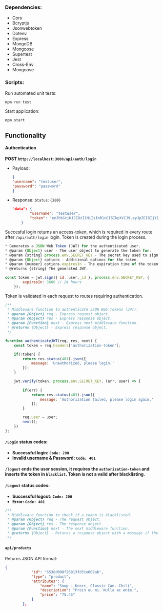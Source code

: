 ### Dependencies:

- Cors
- Bcryptjs
- Jsonwebtoken
- Dotenv
- Express
- MongoDB
- Mongoose
- Supertest
- Jest
- Cross-Env
- Mongoose

### Scripts:

Run automated unit tests:

```sh
npm run test
```

Start application:

```sh
npm start
```

## Functionality

#### Authentication

**POST `http://localhost:3000/api/auth/login`**  
- Payload:

    ```json
    {
    "username": "testuser",
    "password": "password"
    }
    ```
- Response: `Status:{200}`
    ```json
    "data": {
            "username": "testuser",
            "token": "eyJhbGciKiJIUzI1NiIsInR1cCI6IkpXVCJ9.eyJpZCI6IjY1MzhkN2U2ZjI2ODEzZmQzMWU2MDgxMiIsImlhdCI6MTY5ODQxNzU4MSwiZXhwIjoxNjk2NDIxMTgxfQ.w8xGjGZexiT3QBLtlmsW0Gp_pIzceqqfxpQ-MxuQFy4"
        }
    ```

Succesful login returns an access-token, which is required in every route after `/api/auth/login` login. Token is created during the login process.

```js
* Generates a JSON Web Token (JWT) for the authenticated user.
* @param {Object} user - The user object to generate the token for.
* @param {string} process.env.SECRET_KEY - The secret key used to sign the token.
* @param {Object} options - Additional options for the token.
* @param {number} options.expiresIn - The expiration time of the token in seconds.
* @returns {string} The generated JWT.

const token = jwt.sign({ id: user._id }, process.env.SECRET_KEY, {
        expiresIn: 3600 // 24 hours
    });
```

Token is validated in each request to routes requiring authentication.

```js
/**
 * Middleware function to authenticate JSON Web Tokens (JWT).
 * @param {Object} req - Express request object.
 * @param {Object} res - Express response object.
 * @param {Function} next - Express next middleware function.
 * @returns {Object} - Express response object.
 */

function authenticateJWT(req, res, next) {
    const token = req.headers['authorization-token'];

    if(!token) {
        return res.status(401).json({
            message: 'Unauthorized, please login.'
        });
    }

    jwt.verify(token, process.env.SECRET_KEY, (err, user) => {
        
        if(err) {
            return res.status(403).json({
                message: 'Authorization failed, please login again.'
            });
        }

        req.user = user;
        next();
    })
};
```

#### `/Login` status codes:

 - **Successful login: `Code: 200`**
 - **Invalid username & Password: `Code: 401`**

#### **`/logout`** ends the user session, it requires the `authorization-token` and inserts the token in `blacklist`. Token is not a valid after blacklisting.

#### `/Logout` status codes:

 - **Successful logout: `Code: 200`**
 - **Error: `Code: 401`**

```js
/**
 * Middleware function to check if a token is blacklisted.
 * @param {Object} req - The request object.
 * @param {Object} res - The response object.
 * @param {Function} next - The next middleware function.
 * @returns {Object} - Returns a response object with a message if the token is blacklisted or calls the next middleware function.
 */
```

#### `api/products`

Returns JSON API format:

```json
{
            "id": "6538d098f26813fd31e607ab",
            "type": "product",
            "attributes": {
                "name": "Soup - Knorr, Classic Can. Chili",
                "description": "Proin eu mi. Nulla ac enim.",
                "price": "75.45"
            }
        },
```











